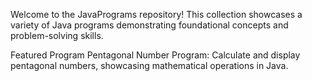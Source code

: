 Welcome to the JavaPrograms repository! This collection showcases a variety of Java programs demonstrating foundational concepts and problem-solving skills.

Featured Program
Pentagonal Number Program: Calculate and display pentagonal numbers, showcasing mathematical operations in Java.
